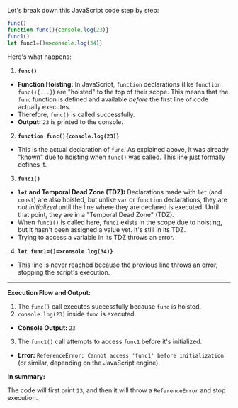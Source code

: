 Let's break down this JavaScript code step by step:

```javascript
func()
function func(){console.log(23)}
func1()
let func1=()=>console.log(34)}
```

Here's what happens:

1. **`func()`**
* **Function Hoisting:** In JavaScript, `function` declarations (like `function func(){...}`) are "hoisted" to the top
of their scope. This means that the `func` function is defined and available *before* the first line of code actually
executes.
* Therefore, `func()` is called successfully.
* **Output:** `23` is printed to the console.

2. **`function func(){console.log(23)}`**
* This is the actual declaration of `func`. As explained above, it was already "known" due to hoisting when `func()` was
called. This line just formally defines it.

3. **`func1()`**
* **`let` and Temporal Dead Zone (TDZ):** Declarations made with `let` (and `const`) are also hoisted, but unlike `var`
or `function` declarations, they are *not initialized* until the line where they are declared is executed. Until that
point, they are in a "Temporal Dead Zone" (TDZ).
* When `func1()` is called here, `func1` exists in the scope due to hoisting, but it hasn't been assigned a value yet.
It's still in its TDZ.
* Trying to access a variable in its TDZ throws an error.

4. **`let func1=()=>console.log(34)}`**
* This line is never reached because the previous line throws an error, stopping the script's execution.

---

**Execution Flow and Output:**

1. The `func()` call executes successfully because `func` is hoisted.
2. `console.log(23)` inside `func` is executed.
* **Console Output:** `23`
3. The `func1()` call attempts to access `func1` before it's initialized.
* **Error:** `ReferenceError: Cannot access 'func1' before initialization` (or similar, depending on the JavaScript
engine).

**In summary:**

The code will first print `23`, and then it will throw a `ReferenceError` and stop execution.